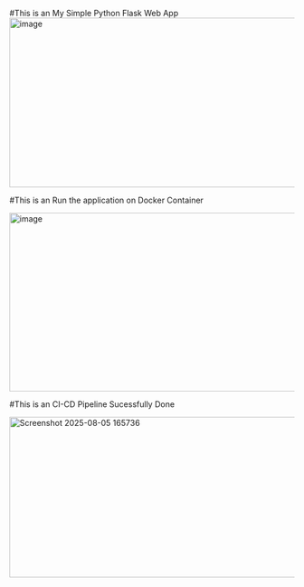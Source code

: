 #This is an My Simple Python Flask Web App
<img width="700" height="300" alt="image" src="https://github.com/user-attachments/assets/5665864c-d3bc-4948-bb2a-356467162e2b" />

#This is an  Run the application  on Docker Container


<img width="711" height="316" alt="image" src="https://github.com/user-attachments/assets/bcc20664-fd7c-4955-bfba-856f81a6d544" />




#This is an CI-CD Pipeline Sucessfully Done 

<img width="690" height="284" alt="Screenshot 2025-08-05 165736" src="https://github.com/user-attachments/assets/8ecc451b-3221-4d4a-a8db-939fd9e2aa1a" />


